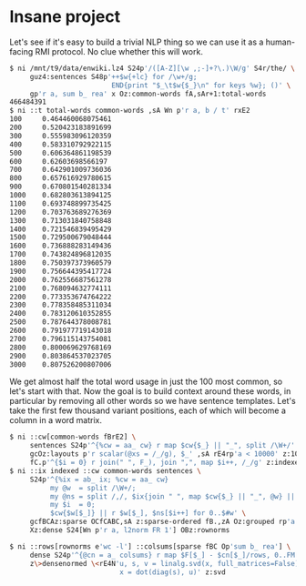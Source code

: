 # Insane project
Let's see if it's easy to build a trivial NLP thing so we can use it as a
human-facing RMI protocol. No clue whether this will work.

```sh
$ ni /mnt/t9/data/enwiki.lz4 S24p'/([A-Z][\w ,;-]+?\.)\W/g' S4r/the/ \
     guz4:sentences S48p'++$w{+lc} for /\w+/g;
                         END{print "$_\t$w{$_}\n" for keys %w}; ()' \
     gp'r a, sum b_ rea' x Oz:common-words fA,sAr+1:total-words
466484391
$ ni ::t total-words common-words ,sA Wn p'r a, b / t' rxE2
100     0.464460068075461
200     0.520423183891699
300     0.555983096120359
400     0.583310792922115
500     0.606364861198539
600     0.62603698566197
700     0.642901009736036
800     0.657616929780615
900     0.670801540281334
1000    0.682803613894125
1100    0.693748899735425
1200    0.703763689276369
1300    0.713031840758848
1400    0.721546839495429
1500    0.729500679048444
1600    0.736888283149436
1700    0.743824896812035
1800    0.750397373960579
1900    0.756644395417724
2000    0.762556687561278
2100    0.768094632774111
2200    0.773353674764222
2300    0.778358485311034
2400    0.783120610352855
2500    0.787644378008781
2600    0.791977719143018
2700    0.796115143754081
2800    0.800069629768169
2900    0.803864537023705
3000    0.807526200807006
```

We get almost half the total word usage in just the 100 most common, so let's
start with that. Now the goal is to build context around these words, in
particular by removing all other words so we have sentence templates. Let's
take the first few thousand variant positions, each of which will become a
column in a word matrix.

```sh
$ ni ::cw[common-words fBrE2] \
     sentences S24p'^{%cw = aa_ cw} r map $cw{$_} || "_", split /\W+/' \
     gcOz:layouts p'r scalar(@xs = /_/g), $_' ,sA rE4rp'a < 10000' z:10kv \
     fC.p'^{$i = 0} r join(" ", F_), join ",", map $i++, /_/g' z:indexed
$ ni ::ix indexed ::cw common-words sentences \
     S24p'^{%ix = ab_ ix; %cw = aa_ cw}
          my @w  = split /\W+/;
          my @ns = split /,/, $ix{join " ", map $cw{$_} || "_", @w} || return ();
          my $i  = 0;
          $cw{$w[$_]} || r $w[$_], $ns[$i++] for 0..$#w' \
     gcfBCAz:sparse OCfCABC,sA z:sparse-ordered fB.,zA Oz:grouped rp'a < 1e5' \
     Xz:dense S24[Wn p'r a, l2norm FR 1'] OBz:rownorms

$ ni ::rows[rownorms e'wc -l'] ::colsums[sparse fBC Op'sum b_ rea'] \
     dense S24p'^{@cn = a_ colsums} r map $F[$_] - $cn[$_]/rows, 0..FM' \
     z\>densenormed \<rE4N'u, s, v = linalg.svd(x, full_matrices=False)
                           x = dot(diag(s), u)' z:svd
```
